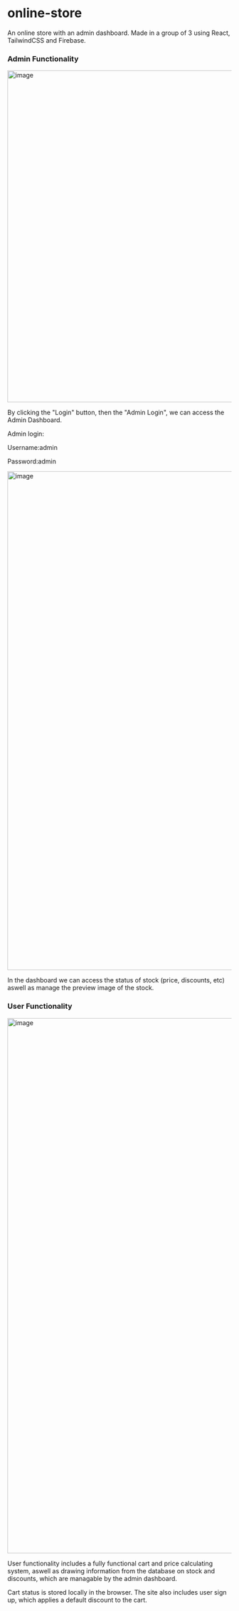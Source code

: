 # online-store
An online store with an admin dashboard. Made in a group of 3 using React, TailwindCSS and Firebase.

### Admin Functionality

<img width="746" alt="image" src="https://github.com/alux444/online-store/assets/126375355/e892e3a2-ede7-4d21-bb7e-015e56406396">

By clicking the "Login" button, then the "Admin Login", we can access the Admin Dashboard.

Admin login: 

Username:admin

Password:admin


<img width="1121" alt="image" src="https://github.com/alux444/online-store/assets/126375355/311a1f71-8d88-4fb6-9edd-d4a59d15dc01">

In the dashboard we can access the status of stock (price, discounts, etc) aswell as manage the preview image of the stock.


### User Functionality

<img width="1203" alt="image" src="https://github.com/alux444/online-store/assets/126375355/e74b891b-bf87-4623-ada5-33908e8102cf">

User functionality includes a fully functional cart and price calculating system, aswell as drawing information from the database on stock and discounts, which are managable by the admin dashboard.

Cart status is stored locally in the browser. The site also includes user sign up, which applies a default discount to the cart.

